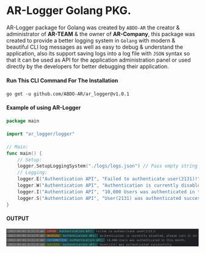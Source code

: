 # AR-Logger Golang PKG.

AR-Logger package for Golang was created by `ABDO-AR` the creator & administrator of **AR-TEAM** & the owner 
of **AR-Company**, this package was created to provide a better logging system in `Golang` with modern & beautiful CLI
log messages as well as easy to debug & understand the application, also its support saving logs into a log file
with `JSON` syntax so that it can be used as API for the application administration panel or used directly by the 
developers for better debugging their application.

#### Run This CLI Command For The Installation

```shell
go get -u github.com/ABDO-AR/ar_logger@v1.0.1
```

#### Example of using AR-Logger

```go
package main

import "ar_logger/logger"

// Main:
func main() {
	// Setup:
	logger.SetupLoggingSystem("./logs/logs.json") // Pass empty string will make it log into "./logs.json".
	// Logging:
	logger.E("Authentication API", "Failed to authenticate user(2131)!")
	logger.W("Authentication API", "Authentication is currently disabled, please turn it on!")
	logger.I("Authentication API", "10,000 Users was authenticated in this month.")
	logger.S("Authentication API", "User(2131) was authenticated successfully")
}
```

#### OUTPUT

![Example of using AR-Logger output image.](./images/screenshot_01.png)